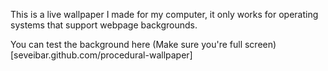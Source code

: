 This is a live wallpaper I made for my computer, it only works for operating systems that support webpage backgrounds.

You can test the background here (Make sure you're full screen)[seveibar.github.com/procedural-wallpaper]
